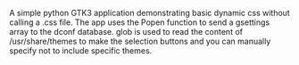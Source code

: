 A simple python GTK3 application demonstrating basic dynamic css without calling a .css file.
The app uses the Popen function to send a gsettings array to the dconf database.
glob is used to read the content of /usr/share/themes to make the selection buttons and you can manually specify not to include specific themes.
